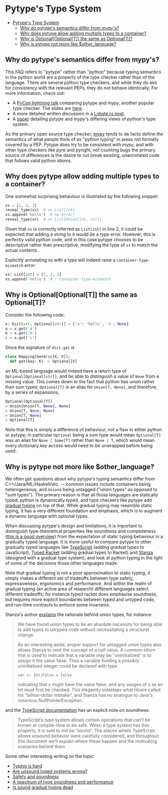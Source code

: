 # Pytype's Type System

<!--*
freshness: { owner: 'mdemello' reviewed: '2021-07-27' }
*-->

<!--ts-->
   * [Pytype's Type System](#pytypes-type-system)
      * [Why do pytype's semantics differ from mypy's?](#why-do-pytypes-semantics-differ-from-mypys)
      * [Why does pytype allow adding multiple types to a container?](#why-does-pytype-allow-adding-multiple-types-to-a-container)
      * [Why is Optional[Optional[T]] the same as Optional[T]?](#why-is-optionaloptionalt-the-same-as-optionalt)
      * [Why is pytype not more like $other_language?](#why-is-pytype-not-more-like-other_language)

<!-- Added by: rechen, at: 2021-11-19T12:52-08:00 -->

<!--te-->

## Why do pytype's semantics differ from mypy's?

This FAQ refers to "pytype" rather than "python" because typing semantics in the
python world are a property of the type checker rather than of the language.
There are several python type checkers, and while they do aim for consistency
with the relevant PEPs, they do not behave identically. For more information,
check out:

* A [PyCon lightning talk][lightning-talk] comparing pytype and mypy,
another popular type checker. The slides are [here][lightning-talk-slides].
* A more detailed written discussion in a [Lobste.rs post][lobsters-comment].
* A [paper][type-system-paper] detailing pytype and mypy's differing views of
  python's type system.

As the primary open source type checker, [mypy] tends to de facto define the
semantics of what people think of as "python typing" in areas not formally
covered by a PEP. Pytype does try to be consistent with mypy, and with other
type checkers like pyre and pyright; not counting bugs the primary source of
differences is the desire to not break existing, unannotated code that follows
valid python idioms.

## Why does pytype allow adding multiple types to a container?

One somewhat surprising behaviour is illustrated by the following snippet:

```python
xs = [1, 2, 3]
reveal_type(xs)  # => List[int]
xs.append('hello')  # no error!
reveal_type(xs)  # => List[Union[int, str]]
```

Given that `xs` is correctly inferred as `List[int]` in line 2, it could be
expected that adding a string to it would be a type error. However, this is
perfectly valid python code, and in this case pytype chooses to be descriptive
rather than prescriptive, modifying the type of `xs` to match the actual
contents.

Explicitly annotating xs with a type will indeed raise a
`container-type-mismatch` error:

```python
xs: List[int] = [1, 2, 3]
xs.append('hello')  # ! container-type-mismatch
```

## Why is Optional[Optional[T]] the same as Optional[T]?

Consider the following code:

```python
x: Dict[str, Optional[str]] = {'a': 'hello', 'b': None}
a = x.get('a')
b = x.get('b')
c = x.get('c')
```

Since the signature of `dict.get` is

```python
class Mapping(Generic[K, V]):
  def get(key: K) -> Optional[V]
```

an ML-based language would indeed have a return type of
`Optional[Optional[str]]`, and be able to distinguish a value of `None` from a
missing value. This comes down to the fact that python has union rather than sum
types; `Optional[T]` is an alias for `Union[T, None]`, and therefore, by a
series of expansions,

```python
Optional[Optional[T]]
= Union[Union[T, None], None]
= Union[T, None, None]
= Union[T, None]
= Optional[T]
```

Note that this is simply a difference of behaviour, not a flaw in either python
or pytype; in particular `Optional` being a sum type would mean `Optional[T]`
was an alias for `None | Some[T]` rather than `None | T`, which would mean every
dictionary key access would need to be unwrapped before being used.

## Why is pytype not more like $other\_language?

We often get questions about why pytype's typing semantics differ from
C++/Java/ML/Haskell/etc. -- common issues include containers being heterogeneous,
and `Union`s being untagged ("union types" as opposed to "sum types"). The
primary reason is that all those languages are statically typed; python is
dynamically typed, and type checkers like pytype add [gradual typing][gradual]
on top of that. While gradual typing may resemble static typing, it has a very
different foundation and emphasis, which is to augment a dynamic language with
optional types.

When discussing pytype's design and limitations, it is important to distinguish
type-theoretical properties like soundness and completeness ([this is a good
overview][overview]) from the expectation of static typing behaviour in a
gradually typed language. It is more useful to compare pytype to other gradually
typed languages like [TypeScript][typescript] (adding gradual types to
JavaScript), [Typed Racket][racket] (adding gradual types to Racket) and
[Stanza][stanza] (designed with a gradual type system), and look at python
typing in the light of some of the decisions those other languages made.

Note that gradual typing is not a poor approximation to static typing, it simply
makes a different set of tradeoffs between type safety, expressiveness,
ergonomics and performance. And within the realm of gradual typing (an active
area of research) different languages select different tradeoffs; for instance
typed racket does emphasise soundness, but requires more explicit boundaries
between typed and untyped code, and run-time contracts to enforce some
invariants.

Stanza's author [explains][stanza-typing] the rationale behind union types, for
instance:

> We have found union types to be an absolute necessity for being able to add
> types to untyped code without necessitating a structural change.

> As an interesting aside, proper support for untagged union types also allows
> Stanza to omit the concept of a null value. A common idiom that is used to
> indicate that a variable may be "uninitialized" is to assign it the value
> false. Thus a variable holding a possibly uninitialized integer could be
> declared with type
>
> `var x: Int|False = false`
>
> indicating that x might have the value false, and any usages of x as an Int
> must first be checked. This elegantly sidesteps what Hoare called his
> "billion-dollar mistake", and Stanza has no analogue to Java's notorious
> NullPointerException.

and the [TypeScript documentation][typescript-typing] has an explicit note on
soundness:

> TypeScript’s type system allows certain operations that can’t be known at
> compile-time to be safe. When a type system has this property, it is said to
> not be “sound”. The places where TypeScript allows unsound behavior were
> carefully considered, and throughout this document we’ll explain where these
> happen and the motivating scenarios behind them.

Some other interesting writing on the topic:

- [Typing is hard][hard]
- [Are unsound typed systems wrong?][unsound]
- [Safety and soundness][safety]
- [A spectrum of type soundness and performance][performance]
- [Is sound gradual typing dead][soundness]

[hard]: https://3fx.ch/typing-is-hard.html
[gradual]: https://blog.sigplan.org/2019/07/12/gradual-typing-theory-practice/
[lightning-talk]: https://youtu.be/yFcCuinRVnU?t=2300
[lightning-talk-slides]: https://docs.google.com/presentation/d/1GYqLeLkknjYaYX2JrMzxX8LGw_rlO-6kTk-VNPVG9gY/edit?usp=sharing
[lobsters-comment]: https://lobste.rs/s/0uv5hy/how_quickly_find_type_issues_your_python#c_6ojqaj
[mypy]: http://mypy-lang.org/
[overview]: http://logan.tw/posts/2014/11/12/soundness-and-completeness-of-the-type-system/
[performance]: http://prl.ccs.neu.edu/blog/2018/10/06/a-spectrum-of-type-soundness-and-performance/
[racket]: https://docs.racket-lang.org/ts-guide/types.html
[safety]: https://papl.cs.brown.edu/2014/safety-soundness.html
[soundness]: https://www2.ccs.neu.edu/racket/pubs/popl16-tfgnvf.pdf
[stanza]: http://lbstanza.org/index.html
[stanza-typing]: http://lbstanza.org/optional_typing.html
[typescript]: https://www.typescriptlang.org/
[typescript-typing]: https://www.typescriptlang.org/docs/handbook/type-compatibility.html
[type-system-paper]: https://www.cs.rpi.edu/~milanova/docs/dls2020.pdf
[unsound]: https://frenchy64.github.io/2018/04/07/unsoundness-in-untyped-types.html
